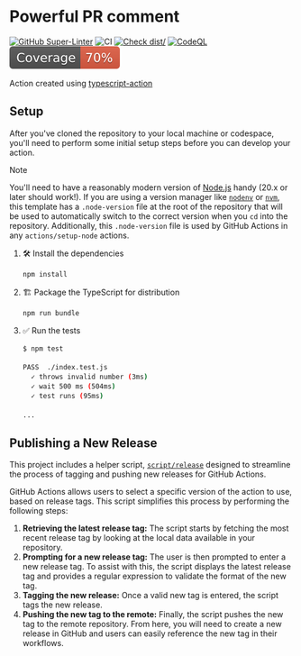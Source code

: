 # Powerful PR comment

[![GitHub Super-Linter](https://github.com/jupier/powerful-pr-comment/actions/workflows/linter.yml/badge.svg)](https://github.com/super-linter/super-linter)
![CI](https://github.com/jupier/powerful-pr-comment/actions/workflows/ci.yml/badge.svg)
[![Check dist/](https://github.com/jupier/powerful-pr-comment/actions/workflows/check-dist.yml/badge.svg)](https://github.com/jupier/powerful-pr-comment/actions/workflows/check-dist.yml)
[![CodeQL](https://github.com/jupier/powerful-pr-comment/actions/workflows/codeql-analysis.yml/badge.svg)](https://github.com/jupier/powerful-pr-comment/actions/workflows/codeql-analysis.yml)
[![Coverage](./badges/coverage.svg)](./badges/coverage.svg)

Action created using
[typescript-action](https://github.com/actions/typescript-action)

## Setup

After you've cloned the repository to your local machine or codespace, you'll
need to perform some initial setup steps before you can develop your action.

> [!NOTE]
>
> You'll need to have a reasonably modern version of
> [Node.js](https://nodejs.org) handy (20.x or later should work!). If you are
> using a version manager like [`nodenv`](https://github.com/nodenv/nodenv) or
> [`nvm`](https://github.com/nvm-sh/nvm), this template has a `.node-version`
> file at the root of the repository that will be used to automatically switch
> to the correct version when you `cd` into the repository. Additionally, this
> `.node-version` file is used by GitHub Actions in any `actions/setup-node`
> actions.

1. :hammer_and_wrench: Install the dependencies

   ```bash
   npm install
   ```

1. :building_construction: Package the TypeScript for distribution

   ```bash
   npm run bundle
   ```

1. :white_check_mark: Run the tests

   ```bash
   $ npm test

   PASS  ./index.test.js
     ✓ throws invalid number (3ms)
     ✓ wait 500 ms (504ms)
     ✓ test runs (95ms)

   ...
   ```

## Publishing a New Release

This project includes a helper script, [`script/release`](./script/release)
designed to streamline the process of tagging and pushing new releases for
GitHub Actions.

GitHub Actions allows users to select a specific version of the action to use,
based on release tags. This script simplifies this process by performing the
following steps:

1. **Retrieving the latest release tag:** The script starts by fetching the most
   recent release tag by looking at the local data available in your repository.
1. **Prompting for a new release tag:** The user is then prompted to enter a new
   release tag. To assist with this, the script displays the latest release tag
   and provides a regular expression to validate the format of the new tag.
1. **Tagging the new release:** Once a valid new tag is entered, the script tags
   the new release.
1. **Pushing the new tag to the remote:** Finally, the script pushes the new tag
   to the remote repository. From here, you will need to create a new release in
   GitHub and users can easily reference the new tag in their workflows.
